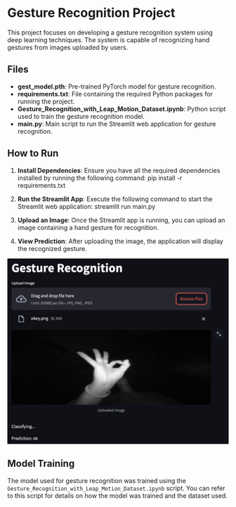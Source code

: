 # Gesture Recognition Project

This project focuses on developing a gesture recognition system using deep learning techniques. The system is capable of recognizing hand gestures from images uploaded by users.

## Files

- **gest_model.pth**: Pre-trained PyTorch model for gesture recognition.
- **requirements.txt**: File containing the required Python packages for running the project.
- **Gesture_Recognition_with_Leap_Motion_Dataset.ipynb**: Python script used to train the gesture recognition model.
- **main.py**: Main script to run the Streamlit web application for gesture recognition.

## How to Run

1. **Install Dependencies**: Ensure you have all the required dependencies installed by running the following command:
pip install -r requirements.txt

2. **Run the Streamlit App**: Execute the following command to start the Streamlit web application:
streamlit run main.py

3. **Upload an Image**: Once the Streamlit app is running, you can upload an image containing a hand gesture for recognition.

4. **View Prediction**: After uploading the image, the application will display the recognized gesture.

![Prediction Result](prediction_result.png)

## Model Training

The model used for gesture recognition was trained using the `Gesture_Recognition_with_Leap_Motion_Dataset.ipynb` script. You can refer to this script for details on how the model was trained and the dataset used.
